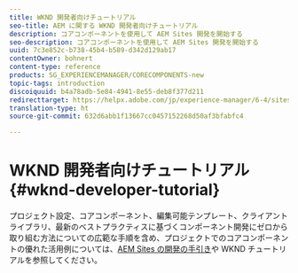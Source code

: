 ```yaml
---
title: WKND 開発者向けチュートリアル
seo-title: AEM に関する WKND 開発者向けチュートリアル
description: コアコンポーネントを使用して AEM Sites 開発を開始する
seo-description: コアコンポーネントを使用して AEM Sites 開発を開始する
uuid: 7c3e852c-b738-45b4-b589-d342d129ab17
contentOwner: bohnert
content-type: reference
products: SG_EXPERIENCEMANAGER/CORECOMPONENTS-new
topic-tags: introduction
discoiquuid: b4a78adb-5e84-4941-8e55-deb8f377d211
redirecttarget: https://helpx.adobe.com/jp/experience-manager/6-4/sites/developing/using/getting-started.html
translation-type: ht
source-git-commit: 632d6abb1f13667cc0457152268d50af3bfabfc4

---
```



# WKND 開発者向けチュートリアル{#wknd-developer-tutorial}

プロジェクト設定、コアコンポーネント、編集可能テンプレート、クライアントライブラリ、最新のベストプラクティスに基づくコンポーネント開発にゼロから取り組む方法についての広範な手順を含め、プロジェクトでのコアコンポーネントの優れた活用例については、[AEM Sites の開発の手引き](https://docs.adobe.com/content/help/en/experience-manager-learn/getting-started-wknd-tutorial-develop/overview.html)や WKND チュートリアルを参照してください。
